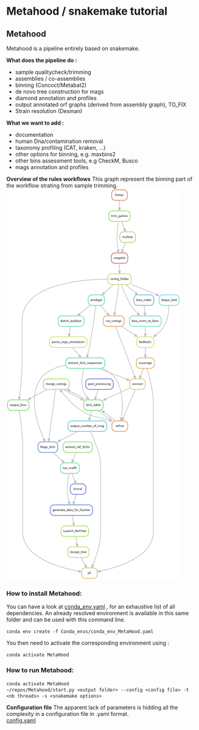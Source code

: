 # Metahood / snakemake tutorial

## Metahood
Metahood is a pipeline entirely based on snakemake. 

**What does the  pipeline do :**
 - sample qualitycheck/trimming
- assemblies / co-assemblies
- binning (Concoct/Metabat2)
- de novo tree construction for mags
- diamond annotation and profiles
- output annotated orf graphs (derived from assembly graph), TO_FIX
- Strain resolution (Desman)

 **What we want to add :**
  - documentation
 - human Dna/contamination removal 
 - taxonomy profiling (CAT, kraken, ...) 
 - other options for  binning, e.g. maxbins2  
 - other bins assessment tools, e.g CheckM, Busco 
 - mags annotation and profiles
 
 **Overview of the rules workflows**
 This graph represent the binning part of the workflow strating from sample trimming.
![alt tag](./Binning.png)

###  How to install Metahood:
You can have a look at 
[conda_env.yaml](https://github.com/Sebastien-Raguideau/Metahood/blob/master/Conda_envs/conda_env.yaml)
, for an exhaustive list of all dependencies.  An already resolved environment is available in this same folder and can be used with this command line. 
```
conda env create -f Conda_envs/conda_env_MetaHood.yaml
```
You then need to activate the corresponding environment using : 

    conda activate MetaHood


###  How to run Metahood:


    conda activate MetaHood
    ~/repos/Metahood/start.py <output folder> --config <config file> -t <nb threads> -s <snakemake options> 


 **Configuration file**
 The apparent lack of parameters is hidding all the complexity in a configuration file in .yaml format.  
[config.yaml](https://github.com/Sebastien-Raguideau/Metahood/blob/master/config.yaml)

